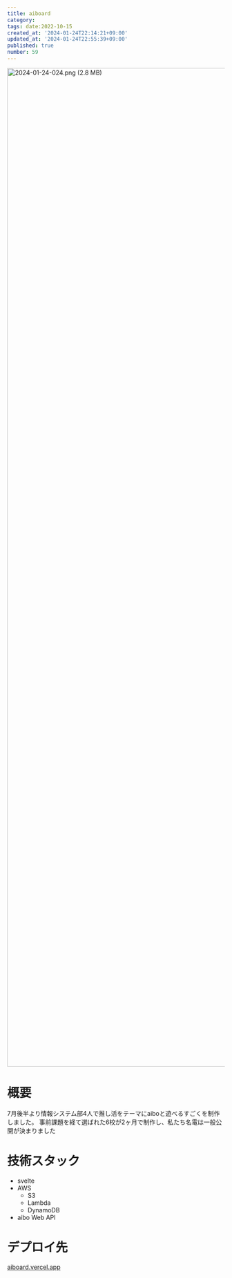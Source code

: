 ```yaml
---
title: aiboard
category:
tags: date:2022-10-15
created_at: '2024-01-24T22:14:21+09:00'
updated_at: '2024-01-24T22:55:39+09:00'
published: true
number: 59
---
```


<img width="2314" alt="2024-01-24-024.png (2.8 MB)" src="/images/articles/59/2d65f759-a1b5-4c76-ba15-a418e83dfb4c.png">


# 概要
7月後半より情報システム部4人で推し活をテーマにaiboと遊べるすごくを制作しました。
事前課題を経て選ばれた6校が2ヶ月で制作し、私たち名電は一般公開が決まりました

# 技術スタック
- svelte
- AWS
    - S3
    - Lambda
    - DynamoDB
- aibo Web API

# デプロイ先
[aiboard.vercel.app](https://aiboard.vercel.app/)

